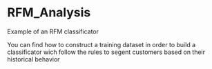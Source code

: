 # RFM_Analysis
Example of an RFM classificator

You can find how to construct a training dataset in order to build a classificator wich follow the rules to segent customers based on their historical behavior
